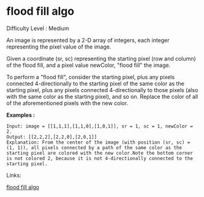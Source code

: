 # flood fill algo

Difficulty Level : Medium

An image is represented by a 2-D array of integers, each integer representing the pixel value of the image.

Given a coordinate (sr, sc) representing the starting pixel (row and column) of the flood fill, and a pixel value newColor, "flood fill" the image.

To perform a "flood fill", consider the starting pixel, plus any pixels connected 4-directionally to the starting pixel of the same color as the starting pixel, plus any pixels connected 4-directionally to those pixels (also with the same color as the starting pixel), and so on. Replace the color of all of the aforementioned pixels with the new color.

**Examples :**

```
Input: image = [[1,1,1],[1,1,0],[1,0,1]], sr = 1, sc = 1, newColor = 2.
Output: [[2,2,2],[2,2,0],[2,0,1]]
Explanation: From the center of the image (with position (sr, sc) = (1, 1)), all pixels connected by a path of the same color as the starting pixel are colored with the new color.Note the bottom corner is not colored 2, because it is not 4-directionally connected to the starting pixel.
```

Links:

[flood fill algo](https://www.geeksforgeeks.org/problems/flood-fill-algorithm1856/0?category%5B%5D=Matrix&page=1&sortBy=accuracy&query=category%5B%5DMatrixpage1sortByaccuracy)